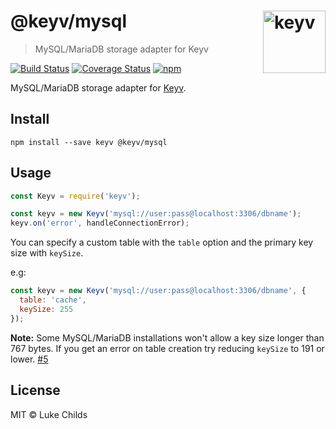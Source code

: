 # @keyv/mysql [<img width="100" align="right" src="https://rawgit.com/lukechilds/keyv/master/media/logo.svg" alt="keyv">](https://github.com/lukechilds/keyv)

> MySQL/MariaDB storage adapter for Keyv

[![Build Status](https://travis-ci.org/lukechilds/keyv-mysql.svg?branch=master)](https://travis-ci.org/lukechilds/keyv-mysql)
[![Coverage Status](https://coveralls.io/repos/github/lukechilds/keyv-mysql/badge.svg?branch=master)](https://coveralls.io/github/lukechilds/keyv-mysql?branch=master)
[![npm](https://img.shields.io/npm/v/@keyv/mysql.svg)](https://www.npmjs.com/package/@keyv/mysql)

MySQL/MariaDB storage adapter for [Keyv](https://github.com/lukechilds/keyv).

## Install

```shell
npm install --save keyv @keyv/mysql
```

## Usage

```js
const Keyv = require('keyv');

const keyv = new Keyv('mysql://user:pass@localhost:3306/dbname');
keyv.on('error', handleConnectionError);
```

You can specify a custom table with the `table` option and the primary key size with `keySize`.

e.g:

```js
const keyv = new Keyv('mysql://user:pass@localhost:3306/dbname', {
  table: 'cache',
  keySize: 255
});
```

**Note:** Some MySQL/MariaDB installations won't allow a key size longer than 767 bytes. If you get an error on table creation try reducing `keySize` to 191 or lower. [#5](https://github.com/lukechilds/keyv-sql/issues/5)

## License

MIT © Luke Childs
